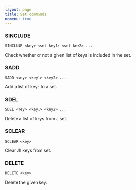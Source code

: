 ```yaml
---
layout: page
title: Set commands
nomenu: true
---
```


### SINCLUDE
	SINCLUDE <key> <set-key1> <set-key2> ...
Check whether or not a given list of keys is included in the
set.

### SADD
	SADD <key> <key1> <key2> ...
Add a list of keys to a set.

### SDEL
	SDEL <key> <key1> <key2> ...
Delete a list of keys from a set.

### SCLEAR
	SCLEAR <key>
Clear all keys from set.

### DELETE <key>
	DELETE <key>
Delete the given key.
